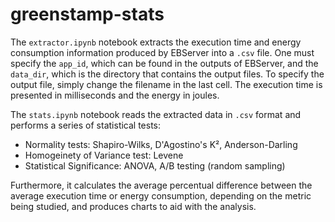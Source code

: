 # greenstamp-stats

The `extractor.ipynb` notebook extracts the execution time and energy consumption information produced by EBServer into
a `.csv` file. One must specify the `app_id`, which can be found in the outputs of EBServer, and the `data_dir`, 
which is the directory that contains the output files. To specify the output file, simply change the filename in the last
cell. The execution time is presented in milliseconds and the energy in joules.

The `stats.ipynb` notebook reads the extracted data in `.csv` format and performs a series of statistical tests:
 - Normality tests: Shapiro-Wilks, D'Agostino's K², Anderson-Darling
 - Homogeinety of Variance test: Levene
 - Statistical Significance: ANOVA, A/B testing (random sampling)

Furthermore, it calculates the average percentual difference between the average execution time or energy consumption, 
depending on the metric being studied, and produces charts to aid with the analysis.
